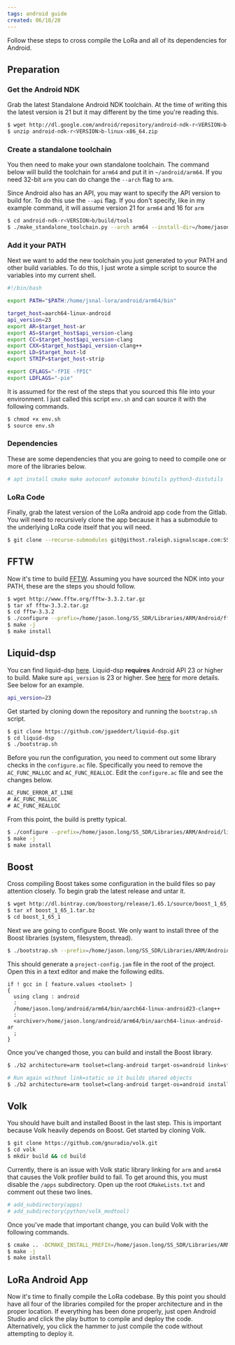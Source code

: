 ```yaml
---
tags: android guide
created: 06/18/20
---
```

Follow these steps to cross compile the LoRa and all of its dependencies for Android.

## Preparation

### Get the Android NDK

Grab the latest Standalone Android NDK toolchain. At the time of writing this the latest version is 21 but it may different by the time you're reading this.

```bash
$ wget http://dl.google.com/android/repository/android-ndk-r<VERSION>b-linux-x86_64.zip
$ unzip android-ndk-r<VERSION>b-linux-x86_64.zip
```

### Create a standalone toolchain

You then need to make your own standalone toolchain. The command below will build the toolchain for `arm64` and put it in `~/android/arm64`. If you need 32-bit `arm` you can do change the `--arch` flag to `arm`.

Since Android also has an API, you may want to specify the API version to build for. To do this use the `--api` flag. If you don't specify, like in my example command, it will assume version 21 for `arm64` and 16 for `arm`

```bash
$ cd android-ndk-r<VERSION>b/build/tools
$ ./make_standalone_toolchain.py --arch arm64 --install-dir=/home/jason.long/android/arm64
```

### Add it your PATH

Next we want to add the new toolchain you just generated to your PATH and other build variables. To do this, I just wrote a simple script to source the variables into my current shell.

```bash
#!/bin/bash

export PATH="$PATH:/home/jsnal-lora/android/arm64/bin"

target_host=aarch64-linux-android
api_version=23
export AR=$target_host-ar
export AS=$target_host$api_version-clang
export CC=$target_host$api_version-clang
export CXX=$target_host$api_version-clang++
export LD=$target_host-ld
export STRIP=$target_host-strip

export CFLAGS="-fPIE -fPIC"
export LDFLAGS="-pie"
```

It is assumed for the rest of the steps that you sourced this file into your environment. I just called this script `env.sh` and can source it with the following commands.

```bash
$ chmod +x env.sh
$ source env.sh
```

### Dependencies

These are some dependencies that you are going to need to compile one or more of the libraries below.

```bash
# apt install cmake make autoconf automake binutils python3-distutils
```

### LoRa Code

Finally, grab the latest version of the LoRa android app code from the Gitlab. You will need to recursively clone the app because it has a submodule to the underlying LoRa code itself that you will need.

```bash
$ git clone --recurse-submodules git@githost.raleigh.signalscape.com:SS_SDR/lora_android/lora_app.git
```

## FFTW

Now it's time to build [FFTW](http://www.fftw.org/). Assuming you have sourced the NDK into your PATH, these are the steps you should follow.

```bash
$ wget http://www.fftw.org/fftw-3.3.2.tar.gz
$ tar xf fftw-3.3.2.tar.gz
$ cd fftw-3.3.2
$ ./configure --prefix=/home/jason.long/SS_SDR/Libraries/ARM/Android/fftw3/ --host=$target_host --enable-single --enable-static
$ make -j
$ make install
```

## Liquid-dsp

You can find liquid-dsp [here](https://github.com/jgaeddert/liquid-dsp.git). Liquid-dsp **requires** Android API 23 or higher to build. Make sure `api_version` is 23 or higher. See [here](https://android.googlesource.com/platform/bionic/+/master/docs/status.md#libm) for more details. See below for an example.

```bash
api_version=23
```

Get started by cloning down the repository and running the `bootstrap.sh` script.

```bash
$ git clone https://github.com/jgaeddert/liquid-dsp.git
$ cd liquid-dsp
$ ./bootstrap.sh
```

Before you run the configuration, you need to comment out some library checks in the `configure.ac` file. Specifically you need to remove the `AC_FUNC_MALLOC` and `AC_FUNC_REALLOC`. Edit the `configure.ac` file and see the changes below.

```txt
AC_FUNC_ERROR_AT_LINE
# AC_FUNC_MALLOC
# AC_FUNC_REALLOC
```

From this point, the build is pretty typical.

```bash
$ ./configure --prefix=/home/jason.long/SS_SDR/Libraries/ARM/Android/liquid/
$ make -j
$ make install
```

## Boost

Cross compiling Boost takes some configuration in the build files so pay attention closely. To begin grab the latest release and untar it.

```bash
$ wget http://dl.bintray.com/boostorg/release/1.65.1/source/boost_1_65_1.tar.bz
$ tar xf boost_1_65_1.tar.bz
$ cd boost_1_65_1
```

Next we are going to configure Boost. We only want to install three of the Boost libraries (system, filesystem, thread).

```bash
$ ./bootstrap.sh --prefix=/home/jason.long/SS_SDR/Libraries/ARM/Android/boost/ --with-libraries=system,filesystem,thread
```

This should generate a `project-config.jam` file in the root of the project. Open this in a text editor and make the following edits.

```jam
if ! gcc in [ feature.values <toolset> ]
{
  using clang : android
  :
  /home/jason.long/android/arm64/bin/aarch64-linux-android23-clang++
  :
  <archiver>/home/jason.long/android/arm64/bin/aarch64-linux-android-ar
  ;
}
```

Once you've changed those, you can build and install the Boost library.

```bash
$ ./b2 architecture=arm toolset=clang-android target-os=android link=static install

# Run again without link=static so it builds shared objects
$ ./b2 architecture=arm toolset=clang-android target-os=android install
```

## Volk

You should have built and installed Boost in the last step. This is important because Volk heavily depends on Boost. Get started by cloning Volk.

```bash
$ git clone https://github.com/gnuradio/volk.git
$ cd volk
$ mkdir build && cd build
```

Currently, there is an issue with Volk static library linking for `arm` and `arm64` that causes the Volk profiler build to fail. To get around this, you must disable the `/apps` subdirectory. Open up the root `CMakeLists.txt` and comment out these two lines.

```cmake
# add_subdirectory(apps)
# add_subdirectory(python/volk_modtool)
```

Once you've made that important change, you can build Volk with the following commands.

```bash
$ cmake .. -DCMAKE_INSTALL_PREFIX=/home/jason.long/SS_SDR/Libraries/ARM/Android/boost/ -DBOOST_ROOT=/home/jason.long/SS_SDR/Libraries/ARM/Android/volk/ -DENABLE_STATIC_LIBS=TRUE -DENABLE_TESTING=OFF
$ make -j
$ make install
```

## LoRa Android App

Now it's time to finally compile the LoRa codebase. By this point you should have all four of the libraries compiled for the proper architecture and in the proper location. If everything has been done properly, just open Android Studio and click the play button to compile and deploy the code. Alternatively, you click the hammer to just compile the code without attempting to deploy it.

